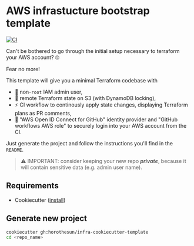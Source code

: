 # AWS infrastucture bootstrap template

[![CI](https://github.com/horothesun/infra-cookiecutter-template/actions/workflows/ci.yml/badge.svg)](https://github.com/horothesun/infra-cookiecutter-template/actions/workflows/ci.yml)

Can't be bothered to go through the initial setup necessary
to terraform your AWS account? 🙄

Fear no more!

This template will give you a minimal Terraform codebase with

- 👤 non-`root` IAM admin user,
- 💾 remote Terraform state on S3 (with DynamoDB locking),
- ⚡ CI workflow to continously apply state changes,
  displaying Terraform plans as PR comments,
- 🔐 "AWS Open ID Connect for GitHub" identity provider and
  "GitHub workflows AWS role" to securely login into your
  AWS account from the CI.

Just generate the project and follow the instructions you'll find in the `README`.

> ⚠️ IMPORTANT: consider keeping your new repo _**private**_, because it will
> contain sensitive data (e.g. admin user name).

## Requirements

- Cookiecutter ([install](https://cookiecutter.readthedocs.io/en/latest/installation.html))

## Generate new project

```bash
cookiecutter gh:horothesun/infra-cookiecutter-template
cd <repo_name>
```
